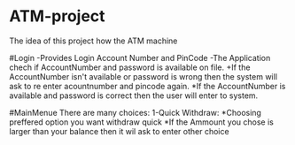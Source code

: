 # ATM-project
The idea of this project how the ATM machine

#Login
-Provides Login Account Number and PinCode 
-The Application chech if AccountNumber and password  is available on file.
+If the AccountNumber isn't available or password is wrong then the system will ask to re enter acountnumber and pincode again.
*If the AccountNumber is available and password is correct then the user will enter to system.

#MainMenue
There are many choices:
1-Quick Withdraw:
*Choosing preffered option you want withdraw quick
*If the Ammount you chose is larger than your balance then it wil ask to enter other choice
